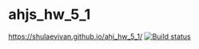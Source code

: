 # ahjs_hw_5_1
https://shulaevivan.github.io/ahj_hw_5_1/
[![Build status](https://ci.appveyor.com/api/projects/status/p48ehojoeqqaw560?svg=true)](https://ci.appveyor.com/project/ShulaevIvan/ahj-hw-5-1)
